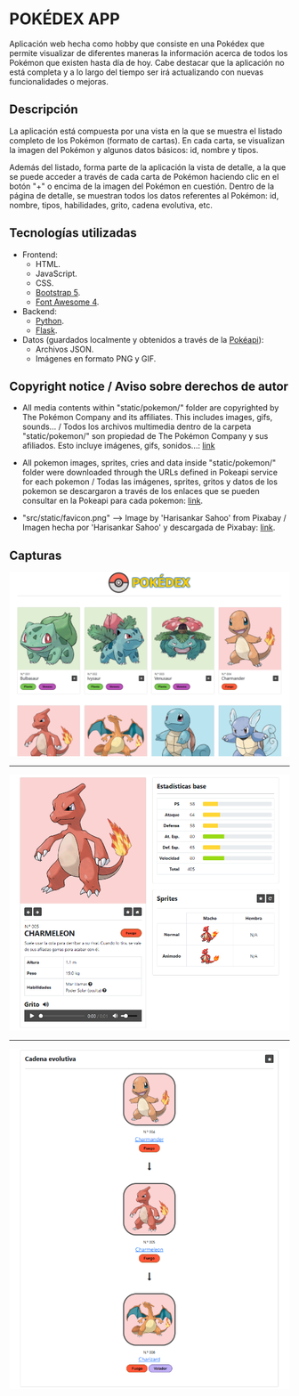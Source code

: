 # POKÉDEX APP
Aplicación web hecha como hobby que consiste en una Pokédex que permite visualizar de diferentes maneras la información acerca de todos los Pokémon que existen hasta día de hoy. Cabe destacar que la aplicación no está completa y a lo largo del tiempo ser irá actualizando con nuevas funcionalidades o mejoras.

## Descripción 
La aplicación está compuesta por una vista en la que se muestra el listado completo de los Pokémon (formato de cartas). En cada carta, se visualizan la imagen del Pokémon y algunos datos básicos: id, nombre y tipos. 

Además del listado, forma parte de la aplicación la vista de detalle, a la que se puede acceder a través de cada carta de Pokémon haciendo clic en el botón "+" o encima de la imagen del Pokémon en cuestión. Dentro de la página de detalle, se muestran todos los datos referentes al Pokémon: id, nombre, tipos, habilidades, grito, cadena evolutiva, etc.

## Tecnologías utilizadas
- Frontend:
    - HTML.
    - JavaScript.
    - CSS.
    - [Bootstrap 5](https://getbootstrap.com/).
    - [Font Awesome 4](https://fontawesome.com/v4/).
- Backend:
    - [Python](https://www.python.org/).
    - [Flask](https://flask.palletsprojects.com/en/3.0.x/).
- Datos (guardados localmente y obtenidos a través de la [Pokéapi](https://pokeapi.co/)):
    - Archivos JSON.
    - Imágenes en formato PNG y GIF.

## Copyright notice / Aviso sobre derechos de autor
- All media contents within "static/pokemon/" folder are copyrighted by The Pokémon Company and its affiliates. This includes images, gifs, sounds... / Todos los archivos multimedia dentro de la carpeta "static/pokemon/" son propiedad de The Pokémon Company y sus afiliados. Esto incluye imágenes, gifs, sonidos...: [link](https://www.pokemon.com/)

- All pokemon images, sprites, cries and data inside "static/pokemon/" folder were downloaded through the URLs defined in Pokeapi service for each pokemon / Todas las imágenes, sprites, gritos y datos de los pokemon se descargaron a través de los enlaces que se pueden consultar en la Pokeapi para cada pokemon: [link](https://pokeapi.co/).

- "src/static/favicon.png" --> Image by 'Harisankar Sahoo' from Pixabay / Imagen hecha por 'Harisankar Sahoo' y descargada de Pixabay: [link](https://pixabay.com/vectors/pokemon-icon-design-symbol-sign-4657023/).

## Capturas

![(Imagen no encontrada - Página listado)](repo_images/listado_pokemon.png)

---

![(Imagen no encontrada - Página detalle 1)](repo_images/detalle_pokemon_1.png)

---

![(Imagen no encontrada - Página detalle 2)](repo_images/detalle_pokemon_2.png)
